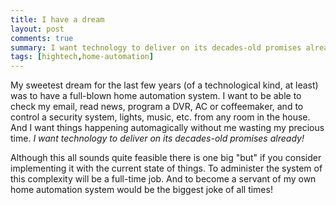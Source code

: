 ```yaml
---
title: I have a dream
layout: post
comments: true
summary: I want technology to deliver on its decades-old promises already!
tags: [hightech,home-automation]
---
```


My sweetest dream for the last few years (of a technological kind, at
least) was to have a full-blown home automation system. I want to be
able to check my email, read news, program a DVR, AC or coffeemaker, and
to control a security system, lights, music, etc. from any room in the
house. And I want things happening automagically without me wasting my
precious time. *I want technology to deliver on its decades-old promises
already!*

Although this all sounds quite feasible there is one big "but" if you
consider implementing it with the current state of things. To administer
the system of this complexity will be a full-time job. And to become a
servant of my own home automation system would be the biggest joke of
all times!
